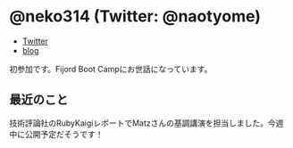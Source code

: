 # @neko314 (Twitter: @naotyome)

  * [Twitter](https://twitter.com/naotyome)
  * [blog](http://neko314.hatenablog.com/)

  初参加です。Fijord Boot Campにお世話になっています。

## 最近のこと
  技術評論社のRubyKaigiレポートでMatzさんの基調講演を担当しました。今週中に公開予定だそうです！
